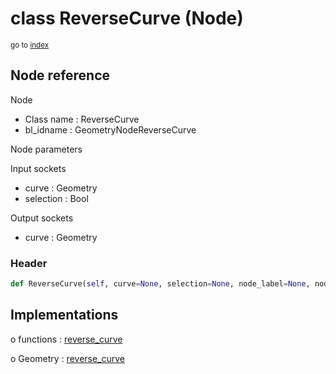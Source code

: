 # class ReverseCurve (Node)

<sub>go to [index](/docs/index.md)</sub>

## Node reference

Node
 - Class name : ReverseCurve
 - bl_idname : GeometryNodeReverseCurve

Node parameters

Input sockets
 - curve : Geometry
 - selection : Bool

Output sockets
 - curve : Geometry

### Header

``` python
def ReverseCurve(self, curve=None, selection=None, node_label=None, node_color=None):
```

## Implementations

o functions : [reverse_curve](/docs/GeoNodes_classes/GLOBAL.md#reverse_curve)

o Geometry : [reverse_curve](/docs/GeoNodes_classes/Geometry.md#reverse_curve)



